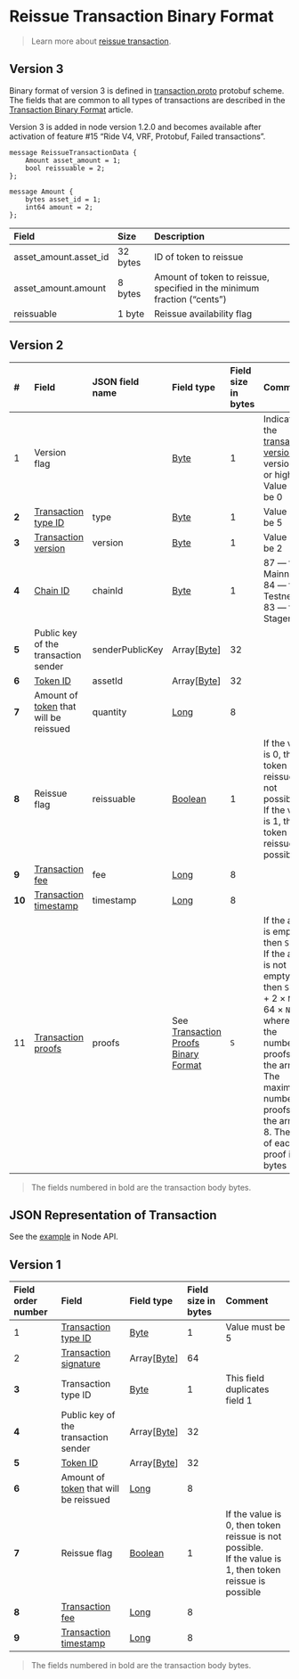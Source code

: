 # Reissue Transaction Binary Format

> Learn more about [reissue transaction](/en/blockchain/transaction-type/reissue-transaction).

## Version 3

Binary format of version 3 is defined in [transaction.proto](https://github.com/wavesplatform/protobuf-schemas/blob/master/proto/waves/transaction.proto) protobuf scheme. The fields that are common to all types of transactions are described in the [Transaction Binary Format](/en/blockchain/binary-format/transaction-binary-format/) article.

Version 3 is added in node version 1.2.0 and becomes available after activation of feature #15 “Ride V4, VRF, Protobuf, Failed transactions”.

```
message ReissueTransactionData {
    Amount asset_amount = 1;
    bool reissuable = 2;
};

message Amount {
    bytes asset_id = 1;
    int64 amount = 2;
};
```

| Field | Size | Description |
| :--- | :--- | :--- |
| asset_amount.asset_id | 32 bytes | ID of token to reissue |
| asset_amount.amount | 8 bytes | Amount of token to reissue, specified in the minimum fraction (“cents”) |
| reissuable | 1 byte | Reissue availability flag |

## Version 2

| # | Field | JSON field name | Field type | Field size in bytes | Comment |
| :--- | :--- | :--- | :--- | :--- | :--- |
| 1 | Version flag | | [Byte](/en/blockchain/blockchain/blockchain-data-types) | 1 | Indicates the [transaction version](/en/blockchain/transaction/transaction-version) is version 2 or higher.<br>Value must be 0 |
| **2** | [Transaction type ID](/en/blockchain/transaction-type/) | type | [Byte](/en/blockchain/blockchain/blockchain-data-types) | 1 | Value must be 5 |
| **3** | [Transaction version](/en/blockchain/transaction/transaction-version) | version | [Byte](/en/blockchain/blockchain/blockchain-data-types) | 1 | Value must be 2 |
| **4** | [Chain ID](/en/blockchain/blockchain-network/#chain-id) | chainId | [Byte](/en/blockchain/blockchain/blockchain-data-types) | 1 | 87 — for Mainnet<br>84 — for Testnet<br>83 — for Stagenet |
| **5** | Public key of the transaction sender | senderPublicKey | Array[[Byte](/en/blockchain/blockchain/blockchain-data-types)] | 32 | |
| **6** | [Token ID](/en/blockchain/token/token-id) | assetId | Array[[Byte](/en/blockchain/blockchain/blockchain-data-types)] | 32 | |
| **7** | Amount of [token](/en/blockchain/token/) that will be reissued | quantity | [Long](/en/blockchain/blockchain/blockchain-data-types) | 8 | |
| **8** | Reissue flag | reissuable | [Boolean](/en/blockchain/blockchain/blockchain-data-types) | 1 | If the value is 0, then token reissue is not possible.<br>If the value is 1, then token reissue is possible |
| **9** | [Transaction fee](/en/blockchain/transaction/transaction-fee) | fee | [Long](/en/blockchain/blockchain/blockchain-data-types) | 8 | |
| **10** | [Transaction timestamp](/en/blockchain/transaction/transaction-timestamp) | timestamp | [Long](/en/blockchain/blockchain/blockchain-data-types) | 8 | |
| 11 | [Transaction proofs](/en/blockchain/transaction/transaction-proof) | proofs | See [Transaction Proofs Binary Format](/en/blockchain/binary-format/transaction-proof-binary-format) | `S` | If the array is empty, then `S` = 3. <br>If the array is not empty, then `S` = 3 + 2 × `N` + 64 × `N`, where `N` is the number of proofs in the array.<br>The maximum number of proofs in the array is 8. The size of each proof is 64 bytes |

> The fields numbered in bold are the transaction body bytes.

## JSON Representation of Transaction

See the [example](https://nodes.wavesnodes.com/transactions/info/27ETigYaHym2Zbdp4x1gnXnZPF1VJCqQpXmhszC35Qac) in Node API.

## Version 1

| Field order number | Field | Field type | Field size in bytes | Comment |
| :--- | :--- | :--- | :--- | :--- |
| 1 | [Transaction type ID](/en/blockchain/transaction-type/) | [Byte](/en/blockchain/blockchain/blockchain-data-types) | 1 | Value must be 5 |
| 2 | [Transaction signature](/en/blockchain/transaction/transaction-signature) | Array[[Byte](/en/blockchain/blockchain/blockchain-data-types)] | 64 | | |
| **3** | Transaction type ID | [Byte](/en/blockchain/blockchain/blockchain-data-types) | 1 | This field duplicates field 1 |
| **4** | Public key of the transaction sender | Array[[Byte](/en/blockchain/blockchain/blockchain-data-types)] | 32 | |
| **5** | [Token ID](/en/blockchain/token/token-id) | Array[[Byte](/en/blockchain/blockchain/blockchain-data-types)] | 32 | |
| **6** | Amount of [token](/en/blockchain/token/) that will be reissued | [Long](/en/blockchain/blockchain/blockchain-data-types) | 8 | |
| **7** | Reissue flag | [Boolean](/en/blockchain/blockchain/blockchain-data-types) | 1 | If the value is 0, then token reissue is not possible.<br>If the value is 1, then token reissue is possible |
| **8** | [Transaction fee](/en/blockchain/transaction/transaction-fee) | [Long](/en/blockchain/blockchain/blockchain-data-types) | 8 | |
| **9** | [Transaction timestamp](/en/blockchain/transaction/transaction-timestamp) | [Long](/en/blockchain/blockchain/blockchain-data-types) | 8 | |

> The fields numbered in bold are the transaction body bytes.
